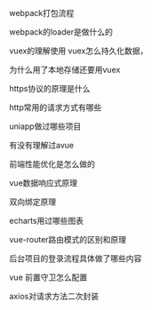 webpack打包流程

webpack的loader是做什么的

vuex的理解使用
vuex怎么持久化数据，

为什么用了本地存储还要用vuex

https协议的原理是什么

http常用的请求方式有哪些



uniapp做过哪些项目

有没有理解过avue

前端性能优化是怎么做的

vue数据响应式原理

双向绑定原理

echarts用过哪些图表

vue-router路由模式的区别和原理

后台项目的登录流程具体做了哪些内容

vue 前置守卫怎么配置

axios对请求方法二次封装